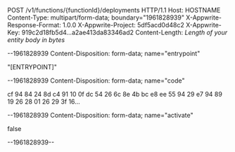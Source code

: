 POST /v1/functions/{functionId}/deployments HTTP/1.1
Host: HOSTNAME
Content-Type: multipart/form-data; boundary="1961828939"
X-Appwrite-Response-Format: 1.0.0
X-Appwrite-Project: 5df5acd0d48c2
X-Appwrite-Key: 919c2d18fb5d4...a2ae413da83346ad2
Content-Length: *Length of your entity body in bytes*

--1961828939
Content-Disposition: form-data; name="entrypoint"

"[ENTRYPOINT]"

--1961828939
Content-Disposition: form-data; name="code"

cf 94 84 24 8d c4 91 10 0f dc 54 26 6c 8e 4b bc 
e8 ee 55 94 29 e7 94 89 19 26 28 01 26 29 3f 16...

--1961828939
Content-Disposition: form-data; name="activate"

false

--1961828939--
